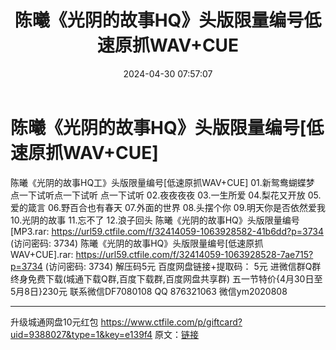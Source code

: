 ﻿---
title: 陈曦《光阴的故事HQ》头版限量编号低速原抓WAV+CUE
date: 2024-04-30 07:57:07
categories: 新碟专辑、稀有等精品
tags: 华语中文
---
# 陈曦《光阴的故事HQ》头版限量编号[低速原抓WAV+CUE]

陈曦《光阴的故事HQ工》头版限量编号[低速原抓WAV+CUE]
01.新鸳鸯蝴蝶梦
点一下试听点一下试听
点一下试听
02.夜夜夜夜
03.一生所爱
04.梨花又开放
05.爱的箴言
06.野百合也有春天
07.外面的世界
08.头摆个你
09.明天你是否依然爱我
10.光阴的故事
11.忘不了
12.浪子回头
陈曦《光阴的故事HQ》头版限量编号[MP3.rar: https://url59.ctfile.com/f/32414059-1063928582-41b6dd?p=3734
(访问密码: 3734)
陈曦《光阴的故事HQ》头版限量编号[低速原抓WAV+CUE].rar: https://url59.ctfile.com/f/32414059-1063928528-7ae715?p=3734
(访问密码: 3734)
解压码5元
百度网盘链接+提取码：
5元
进微信群Q群终身免费下载(城通下载Q群,百度下载群,百度网盘共享群)
五一节特价{4月30日至5月8日}230元
联系微信DF7080108 QQ 876321063
微信ym2020808
**************************
升级城通网盘10元红包 https://www.ctfile.com/p/giftcard?uid=9388027&type=1&key=e139f4
原文：[链接](https://blog.sina.com.cn/s/blog_1647c7e76010315f2.html)